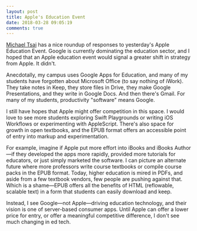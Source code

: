 ```yaml
---
layout: post
title: Apple's Education Event
date: 2018-03-28 09:05:19
comments: true
---
```

[Michael Tsai](https://mjtsai.com/blog/2018/03/27/apples-lane-tech-education-event/) has a nice roundup of responses to yesterday's Apple Education Event. Google is currently dominating the education sector, and I hoped that an Apple education event would signal a greater shift in strategy from Apple. It didn't.

Anecdotally, my campus uses Google Apps for Education, and many of my students have forgotten about Microsoft Office (to say nothing of iWork). They take notes in Keep, they store files in Drive, they make Google Presentations, and they write in Google Docs. And then there's Gmail. For many of my students, productivity "software" means Google.

I still have hopes that Apple might offer competition in this space. I would love to see more students exploring Swift Playgrounds or writing iOS Workflows or experimenting with AppleScript. There's also space for growth in open textbooks, and the EPUB format offers an accessible point of entry into markup and experimentation.

For example, imagine if Apple put more effort into iBooks and iBooks Author—if they developed the apps more rapidly, provided more tutorials for educators, or just simply marketed the software. I can picture an alternate future where more professors write course textbooks or compile course packs in the EPUB format. Today, higher education is mired in PDFs, and aside from a few textbook vendors, few people are pushing against that. Which is a shame—EPUB offers all the benefits of HTML (reflowable, scalable text) in a form that students can easily download and keep.

Instead, I see Google—not Apple—driving education technology, and their vision is one of server-based consumer apps. Until Apple can offer a lower price for entry, or offer a meaningful competitive difference, I don't see much changing in ed tech.
